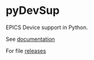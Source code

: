 pyDevSup
========

EPICS Device support in Python.

See [documentation](http://mdavidsaver.github.io/pyDevSup)

For file [releases](https://github.com/mdavidsaver/pyDevSup/releases)
